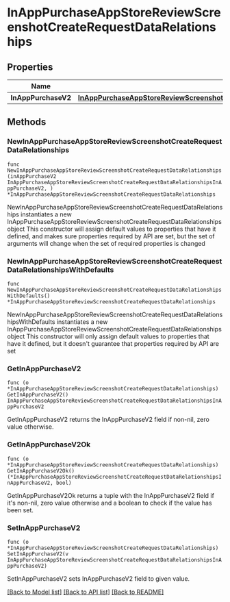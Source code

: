 # InAppPurchaseAppStoreReviewScreenshotCreateRequestDataRelationships

## Properties

Name | Type | Description | Notes
------------ | ------------- | ------------- | -------------
**InAppPurchaseV2** | [**InAppPurchaseAppStoreReviewScreenshotCreateRequestDataRelationshipsInAppPurchaseV2**](InAppPurchaseAppStoreReviewScreenshotCreateRequestDataRelationshipsInAppPurchaseV2.md) |  | 

## Methods

### NewInAppPurchaseAppStoreReviewScreenshotCreateRequestDataRelationships

`func NewInAppPurchaseAppStoreReviewScreenshotCreateRequestDataRelationships(inAppPurchaseV2 InAppPurchaseAppStoreReviewScreenshotCreateRequestDataRelationshipsInAppPurchaseV2, ) *InAppPurchaseAppStoreReviewScreenshotCreateRequestDataRelationships`

NewInAppPurchaseAppStoreReviewScreenshotCreateRequestDataRelationships instantiates a new InAppPurchaseAppStoreReviewScreenshotCreateRequestDataRelationships object
This constructor will assign default values to properties that have it defined,
and makes sure properties required by API are set, but the set of arguments
will change when the set of required properties is changed

### NewInAppPurchaseAppStoreReviewScreenshotCreateRequestDataRelationshipsWithDefaults

`func NewInAppPurchaseAppStoreReviewScreenshotCreateRequestDataRelationshipsWithDefaults() *InAppPurchaseAppStoreReviewScreenshotCreateRequestDataRelationships`

NewInAppPurchaseAppStoreReviewScreenshotCreateRequestDataRelationshipsWithDefaults instantiates a new InAppPurchaseAppStoreReviewScreenshotCreateRequestDataRelationships object
This constructor will only assign default values to properties that have it defined,
but it doesn't guarantee that properties required by API are set

### GetInAppPurchaseV2

`func (o *InAppPurchaseAppStoreReviewScreenshotCreateRequestDataRelationships) GetInAppPurchaseV2() InAppPurchaseAppStoreReviewScreenshotCreateRequestDataRelationshipsInAppPurchaseV2`

GetInAppPurchaseV2 returns the InAppPurchaseV2 field if non-nil, zero value otherwise.

### GetInAppPurchaseV2Ok

`func (o *InAppPurchaseAppStoreReviewScreenshotCreateRequestDataRelationships) GetInAppPurchaseV2Ok() (*InAppPurchaseAppStoreReviewScreenshotCreateRequestDataRelationshipsInAppPurchaseV2, bool)`

GetInAppPurchaseV2Ok returns a tuple with the InAppPurchaseV2 field if it's non-nil, zero value otherwise
and a boolean to check if the value has been set.

### SetInAppPurchaseV2

`func (o *InAppPurchaseAppStoreReviewScreenshotCreateRequestDataRelationships) SetInAppPurchaseV2(v InAppPurchaseAppStoreReviewScreenshotCreateRequestDataRelationshipsInAppPurchaseV2)`

SetInAppPurchaseV2 sets InAppPurchaseV2 field to given value.



[[Back to Model list]](../README.md#documentation-for-models) [[Back to API list]](../README.md#documentation-for-api-endpoints) [[Back to README]](../README.md)


